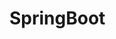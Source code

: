 # SpringBoot
                                                                                               